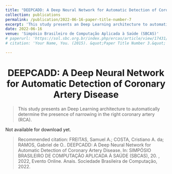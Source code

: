 ```yaml
---
title: "DEEPCADD: A Deep Neural Network for Automatic Detection of Coronary Artery Disease"
collection: publications
permalink: /publication/2022-06-16-paper-title-number-7
excerpt: 'This study presents an Deep Learning architecture to automatically determine the presence of narrowing in the right coronary artery (RCA).'
date: 2022-06-16
venue: 'Simpósio Brasileiro de Computação Aplicada à Saúde (SBCAS)'
# paperurl: 'https://sol.sbc.org.br/index.php/ercas/article/view/17431/17267'
# citation: 'Your Name, You. (2015). &quot;Paper Title Number 3.&quot; <i>Journal 1</i>. 1(3).'

---
```


<h1 align="center">
  <a>DEEPCADD: A Deep Neural Network for Automatic Detection of Coronary Artery Disease</a>
  <br/> 
</h1>

> This study presents an Deep Learning architecture to automatically determine the presence of narrowing in the right coronary artery (RCA).

<!-- [Download paper here](https://sol.sbc.org.br/index.php/ercas/article/view/17431/17267) -->

Not available for download yet.

> Recommended citation: FREITAS, Samuel A.; COSTA, Cristiano A. da; RAMOS, Gabriel de O.. DEEPCADD: A Deep Neural Network for Automatic Detection of Coronary Artery Disease. In: SIMPÓSIO BRASILEIRO DE COMPUTAÇÃO APLICADA À SAÚDE (SBCAS), 20. , 2022, Evento Online. Anais. Sociedade Brasileira de Computação, 2022. 

<!-- . p. 26-29. DOI: https://doi.org/10.5753/ercas.2021.17431. -->